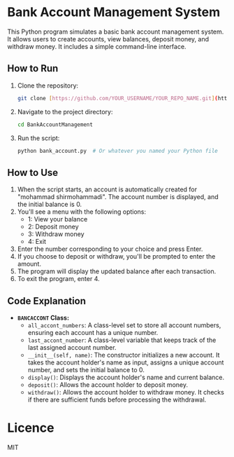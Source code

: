# Bank Account Management System

This Python program simulates a basic bank account management system. It allows users to create accounts, view balances, deposit money, and withdraw money.  It includes a simple command-line interface.

## How to Run

1.  Clone the repository:
    ```bash
    git clone [https://github.com/YOUR_USERNAME/YOUR_REPO_NAME.git](https://www.google.com/search?q=https://github.com/YOUR_USERNAME/YOUR_REPO_NAME.git) # Replace with your repo URL
    ```
2.  Navigate to the project directory:
    ```bash
    cd BankAccountManagement
    ```
3.  Run the script:
    ```bash
    python bank_account.py  # Or whatever you named your Python file
    ```

## How to Use

1.  When the script starts, an account is automatically created for "mohammad shirmohammadi".  The account number is displayed, and the initial balance is 0.
2.  You'll see a menu with the following options:
    *   1: View your balance
    *   2: Deposit money
    *   3: Withdraw money
    *   4: Exit
3.  Enter the number corresponding to your choice and press Enter.
4.  If you choose to deposit or withdraw, you'll be prompted to enter the amount.
5.  The program will display the updated balance after each transaction.
6.  To exit the program, enter 4.

## Code Explanation

*   **`BANCACCONT` Class:**
    *   `all_accont_numbers`: A class-level set to store all account numbers, ensuring each account has a unique number.
    *   `last_accont_number`: A class-level variable that keeps track of the last assigned account number.
    *   `__init__(self, name)`: The constructor initializes a new account. It takes the account holder's name as input, assigns a unique account number, and sets the initial balance to 0.
    *   `display()`: Displays the account holder's name and current balance.
    *   `deposit()`: Allows the account holder to deposit money.
    *   `withdraw()`: Allows the account holder to withdraw money.  It checks if there are sufficient funds before processing the withdrawal.
# Licence
MIT
